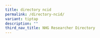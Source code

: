 ```yaml
---
title: directory ncid
permalink: /directory-ncid/
variant: tiptap
description: ""
third_nav_title: NHG Researcher Directory
---
```

<p></p>
